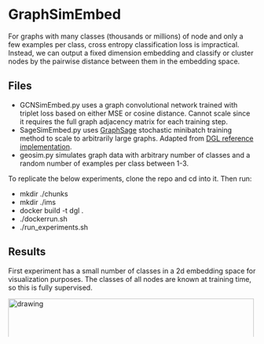 # GraphSimEmbed

For graphs with many classes (thousands or millions) of node and only a few examples per class, 
cross entropy classification loss is impractical. Instead, we can output a fixed dimension embedding and
classify or cluster nodes by the pairwise distance between them in the embedding space. 

## Files

* GCNSimEmbed.py uses a graph convolutional network trained with triplet loss based on either MSE or cosine distance. 
Cannot scale since it requires the full graph adjacency matrix for each training step.
* SageSimEmbed.py uses [GraphSage](https://cs.stanford.edu/people/jure/pubs/graphsage-nips17.pdf) stochastic minibatch training method to scale to arbitrarily large graphs. Adapted from [DGL reference implementation](https://github.com/dmlc/dgl/tree/master/examples/pytorch/graphsage).  
* geosim.py simulates graph data with arbitrary number of classes and a random number of examples per class between 1-3.

To replicate the below experiments, clone the repo and cd into it. Then run:

* mkdir ./chunks
* mkdir ./ims
* docker build -t dgl .
* ./dockerrun.sh
* ./run_experiments.sh

## Results

First experiment has a small number of classes in a 2d embedding space for visualization purposes. The classes of all nodes are known at training time, so this is fully supervised.

<img src="https://github.com/devinjdangelo/GraphSimEmbed/blob/master/Results/topn20_20_2_mse_1.0.png" alt="drawing" width="500"/>

The below visualizes all nodes in the 2-d embedding space for each epoch in trianing. The numbers next to each dot represent the true class label. The dots of the same class gradually cluster together.

<img src="https://github.com/devinjdangelo/GraphSimEmbed/blob/master/Results/training_20_20_2_mse_1.0.gif" alt="drawing" width="500"/>

Next, test with 10k classes (~180k nodes and 1.3m edges). This graph is too large to fit a the memory of a single gpu without minibatch training. Still, all node classes are known at training time so this is fully supervised.

<img src="https://github.com/devinjdangelo/GraphSimEmbed/blob/master/Results/topn20_20_2_mse_1.0.png" alt="drawing" width="500"/>

Finally, repeat with only 25% of node classes known at training time. This is now semi-supervised training. 

<img src="https://github.com/devinjdangelo/GraphSimEmbed/blob/master/Results/topn20_20_2_mse_1.0.png" alt="drawing" width="500"/>